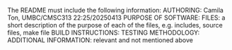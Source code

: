 The README must include the following information:
AUTHORING: Camila Ton, UMBC/CMSC313 22:25/20250413
PURPOSE OF SOFTWARE: 
FILES: a short description of the purpose of each of the files, e.g. includes, source files, make file
BUILD INSTRUCTIONS: 
TESTING METHODOLOGY: 
ADDITIONAL INFORMATION: relevant and not mentioned above
